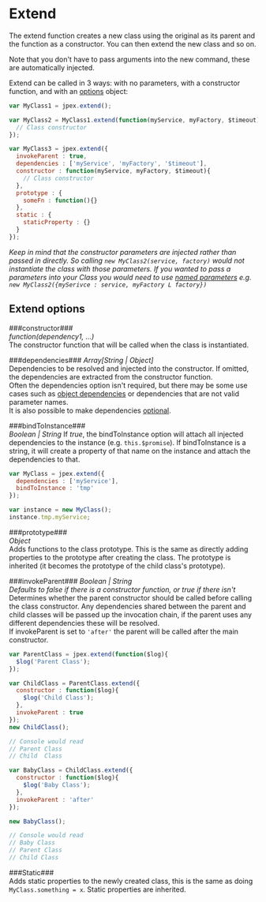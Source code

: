 Extend
======
The extend function creates a new class using the original as its parent and the function as a constructor. You can then extend the new class and so on.

Note that you don't have to pass arguments into the new command, these are automatically injected.

Extend can be called in 3 ways: with no parameters, with a constructor function, and with an [options](#extend-options) object:

```javascript
var MyClass1 = jpex.extend();

var MyClass2 = MyClass1.extend(function(myService, myFactory, $timeout){
  // Class constructor
});

var MyClass3 = jpex.extend({
  invokeParent : true,
  dependencies : ['myService', 'myFactory', '$timeout'],
  constructor : function(myService, myFactory, $timeout){
    // Class constructor
  },
  prototype : {
    someFn : function(){}
  },
  static : {
    staticProperty : {}
  }
});
```

*Keep in mind that the constructor parameters are injected rather than passed in directly. So calling `new MyClass2(service, factory)` would not instantiate the class with those parameters. If you wanted to pass a parameters into your Class you would need to use [named parameters](./named-params') e.g. `new MyClass2({mySerivce : service, myFactory L factory})`*

Extend options
--------------

###constructor###  
*function(dependency1, ...)*  
The constructor function that will be called when the class is instantiated.

###dependencies###
*Array[String | Object]*  
Dependencies to be resolved and injected into the constructor. If omitted, the dependencies are extracted from the constructor function.    
Often the dependencies option isn't required, but there may be some use cases such as [object dependencies](#object-dependencies) or dependencies that are not valid parameter names.  
It is also possible to make dependencies [optional](#optional-dependencies).  

###bindToInstance###  
*Boolean | String*
If *true*, the bindToInstance option will attach all injected dependencies to the instance (e.g. `this.$promise`). If bindToInstance is a string, it will create a property of that name on the instance and attach the dependencies to that.
```javascript
var MyClass = jpex.extend({
  dependencies : ['myService'],
  bindToInstance : 'tmp'
});

var instance = new MyClass();
instance.tmp.myService;
```

###prototype###  
*Object*  
Adds functions to the class prototype. This is the same as directly adding properties to the prototype after creating the class. The prototype is inherited (it becomes the prototype of the child class's prototype).

###invokeParent###
*Boolean | String*  
*Defaults to false if there is a constructor function, or true if there isn't*  
Determines whether the parent constructor should be called before calling the class constructor. Any dependencies shared between the parent and child classes will be passed up the invocation chain, if the parent uses any different dependencies these will be resolved.  
If invokeParent is set to `'after'` the parent will be called after the main constructor.
```javascript
var ParentClass = jpex.extend(function($log){
  $log('Parent Class');
});

var ChildClass = ParentClass.extend({
  constructor : function($log){
    $log('Child Class');
  },
  invokeParent : true
});
new ChildClass();

// Console would read
// Parent Class
// Child  Class

var BabyClass = ChildClass.extend({
  constructor : function($log){
    $log('Baby Class');
  },
  invokeParent : 'after'
});

new BabyClass();

// Console would read
// Baby Class
// Parent Class
// Child Class
```

###Static###  
Adds static properties to the newly created class, this is the same as doing `MyClass.something = x`. Static properties are inherited.
